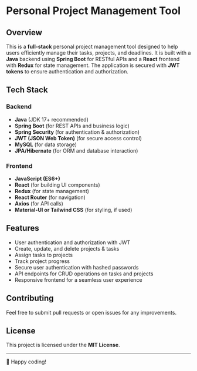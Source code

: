 # Personal Project Management Tool

## Overview
This is a **full-stack** personal project management tool designed to help users efficiently manage their tasks, projects, and deadlines. It is built with a **Java** backend using **Spring Boot** for RESTful APIs and a **React** frontend with **Redux** for state management. The application is secured with **JWT tokens** to ensure authentication and authorization.

## Tech Stack
### Backend
- **Java** (JDK 17+ recommended)
- **Spring Boot** (for REST APIs and business logic)
- **Spring Security** (for authentication & authorization)
- **JWT (JSON Web Token)** (for secure access control)
- **MySQL** (for data storage)
- **JPA/Hibernate** (for ORM and database interaction)

### Frontend
- **JavaScript (ES6+)**
- **React** (for building UI components)
- **Redux** (for state management)
- **React Router** (for navigation)
- **Axios** (for API calls)
- **Material-UI or Tailwind CSS** (for styling, if used)

## Features
- User authentication and authorization with JWT
- Create, update, and delete projects & tasks
- Assign tasks to projects
- Track project progress
- Secure user authentication with hashed passwords
- API endpoints for CRUD operations on tasks and projects
- Responsive frontend for a seamless user experience

## Contributing
Feel free to submit pull requests or open issues for any improvements.

## License
This project is licensed under the **MIT License**.

---
🚀 Happy coding!
